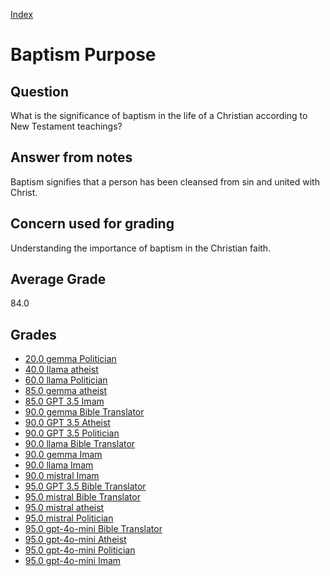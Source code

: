 
[Index](../index.md)
# Baptism Purpose
## Question
What is the significance of baptism in the life of a Christian according to New Testament teachings?

## Answer from notes
Baptism signifies that a person has been cleansed from sin and united with Christ.

## Concern used for grading
Understanding the importance of baptism in the Christian faith.

## Average Grade
84.0

## Grades
 * [20.0 gemma Politician](../answers/gemma_Politician/Baptism_Purpose.md)
 * [40.0 llama atheist](../answers/llama_atheist/Baptism_Purpose.md)
 * [60.0 llama Politician](../answers/llama_Politician/Baptism_Purpose.md)
 * [85.0 gemma atheist](../answers/gemma_atheist/Baptism_Purpose.md)
 * [85.0 GPT 3.5 Imam](../answers/GPT_3.5_Imam/Baptism_Purpose.md)
 * [90.0 gemma Bible Translator](../answers/gemma_Bible_Translator/Baptism_Purpose.md)
 * [90.0 GPT 3.5 Atheist](../answers/GPT_3.5_Atheist/Baptism_Purpose.md)
 * [90.0 GPT 3.5 Politician](../answers/GPT_3.5_Politician/Baptism_Purpose.md)
 * [90.0 llama Bible Translator](../answers/llama_Bible_Translator/Baptism_Purpose.md)
 * [90.0 gemma Imam](../answers/gemma_Imam/Baptism_Purpose.md)
 * [90.0 llama Imam](../answers/llama_Imam/Baptism_Purpose.md)
 * [90.0 mistral Imam](../answers/mistral_Imam/Baptism_Purpose.md)
 * [95.0 GPT 3.5 Bible Translator](../answers/GPT_3.5_Bible_Translator/Baptism_Purpose.md)
 * [95.0 mistral Bible Translator](../answers/mistral_Bible_Translator/Baptism_Purpose.md)
 * [95.0 mistral atheist](../answers/mistral_atheist/Baptism_Purpose.md)
 * [95.0 mistral Politician](../answers/mistral_Politician/Baptism_Purpose.md)
 * [95.0 gpt-4o-mini Bible Translator](../answers/gpt-4o-mini_Bible_Translator/Baptism_Purpose.md)
 * [95.0 gpt-4o-mini Atheist](../answers/gpt-4o-mini_Atheist/Baptism_Purpose.md)
 * [95.0 gpt-4o-mini Politician](../answers/gpt-4o-mini_Politician/Baptism_Purpose.md)
 * [95.0 gpt-4o-mini Imam](../answers/gpt-4o-mini_Imam/Baptism_Purpose.md)
